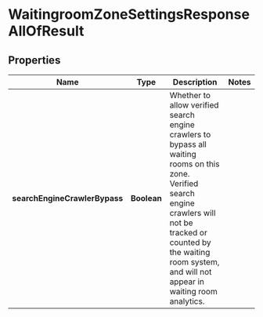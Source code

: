 

# WaitingroomZoneSettingsResponseAllOfResult


## Properties

| Name | Type | Description | Notes |
|------------ | ------------- | ------------- | -------------|
|**searchEngineCrawlerBypass** | **Boolean** | Whether to allow verified search engine crawlers to bypass all waiting rooms on this zone. Verified search engine crawlers will not be tracked or counted by the waiting room system, and will not appear in waiting room analytics.  |  |



